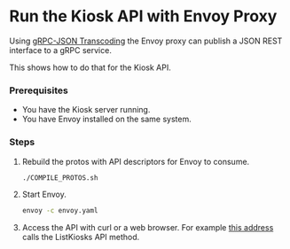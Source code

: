 # Run the Kiosk API with Envoy Proxy

Using [gRPC-JSON Transcoding](https://www.envoyproxy.io/docs/envoy/latest/configuration/http_filters/grpc_json_transcoder_filter) the Envoy proxy can publish a JSON REST interface to a gRPC service.

This shows how to do that for the Kiosk API.

### Prerequisites

*   You have the Kiosk server running.
*   You have Envoy installed on the same system.

### Steps

1.  Rebuild the protos with API descriptors for Envoy to consume.

    ```bash
    ./COMPILE_PROTOS.sh
    ```

1.  Start Envoy.

    ```bash
    envoy -c envoy.yaml
    ```

1. Access the API with curl or a web browser. For example [this address](http://localhost:8081/v1/kiosks) calls the ListKiosks API method.
